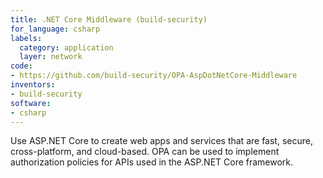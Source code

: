 ```yaml
---
title: .NET Core Middleware (build-security)
for_language: csharp
labels:
  category: application
  layer: network
code:
- https://github.com/build-security/OPA-AspDotNetCore-Middleware
inventors:
- build-security
software:
- csharp
---
```


Use ASP.NET Core to create web apps and services that are fast, secure, cross-platform, and cloud-based.
OPA can be used to implement authorization policies for APIs used in the ASP.NET Core framework.
